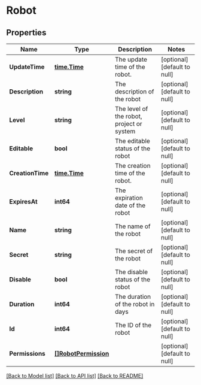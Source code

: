 # Robot

## Properties
Name | Type | Description | Notes
------------ | ------------- | ------------- | -------------
**UpdateTime** | [**time.Time**](time.Time.md) | The update time of the robot. | [optional] [default to null]
**Description** | **string** | The description of the robot | [optional] [default to null]
**Level** | **string** | The level of the robot, project or system | [optional] [default to null]
**Editable** | **bool** | The editable status of the robot | [optional] [default to null]
**CreationTime** | [**time.Time**](time.Time.md) | The creation time of the robot. | [optional] [default to null]
**ExpiresAt** | **int64** | The expiration date of the robot | [optional] [default to null]
**Name** | **string** | The name of the robot | [optional] [default to null]
**Secret** | **string** | The secret of the robot | [optional] [default to null]
**Disable** | **bool** | The disable status of the robot | [optional] [default to null]
**Duration** | **int64** | The duration of the robot in days | [optional] [default to null]
**Id** | **int64** | The ID of the robot | [optional] [default to null]
**Permissions** | [**[]RobotPermission**](RobotPermission.md) |  | [optional] [default to null]

[[Back to Model list]](../README.md#documentation-for-models) [[Back to API list]](../README.md#documentation-for-api-endpoints) [[Back to README]](../README.md)


